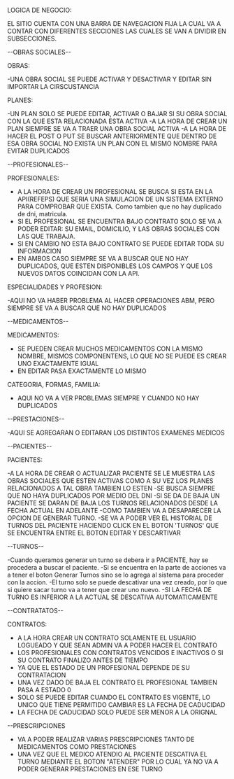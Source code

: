 LOGICA DE NEGOCIO:

EL SITIO CUENTA CON UNA BARRA DE NAVEGACION FIJA LA CUAL VA A CONTAR CON DIFERENTES SECCIONES LAS CUALES
SE VAN A DIVIDIR EN SUBSECCIONES.

--OBRAS SOCIALES-- 

OBRAS:

-UNA OBRA SOCIAL SE PUEDE ACTIVAR Y DESACTIVAR Y EDITAR SIN IMPORTAR LA CIRSCUSTANCIA 

PLANES:

-UN PLAN SOLO SE PUEDE EDITAR, ACTIVAR O BAJAR SI SU OBRA SOCIAL CON LA QUE ESTA RELACIONADA ESTA ACTIVA
-A LA HORA DE CREAR UN PLAN SIEMPRE SE VA A TRAER UNA OBRA SOCIAL ACTIVA 
-A LA HORA DE HACER EL POST O PUT SE BUSCAR ANTERIORMENTE QUE DENTRO DE ESA OBRA SOCIAL NO EXISTA UN PLAN CON EL MISMO NOMBRE PARA EVITAR DUPLICADOS



--PROFESIONALES--


PROFESIONALES:

- A LA HORA DE CREAR UN PROFESIONAL SE BUSCA SI ESTA EN LA API(REFEPS) QUE SERIA UNA SIMULACION DE UN SISTEMA EXTERNO
  PARA COMPROBAR QUE EXISTA. Como tambien que no hay duplicado de dni, matricula.
- SI EL PROFESIONAL SE ENCUENTRA BAJO CONTRATO SOLO SE VA A PODER EDITAR: SU EMAIL, DOMICILIO, Y LAS OBRAS SOCIALES CON LAS QUE TRABAJA.
- SI EN CAMBIO NO ESTA BAJO CONTRATO SE PUEDE EDITAR TODA SU INFORMACION
- EN AMBOS CASO SIEMPRE SE VA A BUSCAR QUE NO HAY DUPLICADOS, QUE ESTEN DISPONIBLES LOS CAMPOS Y QUE LOS NUEVOS DATOS COINCIDAN CON LA API.

ESPECIALIDADES Y PROFESION:

-AQUI NO VA HABER PROBLEMA AL HACER OPERACIONES ABM, PERO SIEMPRE SE VA A BUSCAR QUE NO HAY DUPLICADOS

--MEDICAMENTOS--

MEDICAMENTOS:

- SE PUEDEN CREAR MUCHOS MEDICAMENTOS CON LA MISMO NOMBRE, MISMOS COMPONENTENS, LO QUE NO SE PUEDE ES CREAR UNO EXACTAMENTE IGUAL
- EN EDITAR PASA EXACTAMENTE LO MISMO

CATEGORIA, FORMAS, FAMILIA:
- AQUI NO VA A VER PROBLEMAS SIEMPRE Y CUANDO NO HAY DUPLICADOS



--PRESTACIONES--

-AQUI SE AGREGARAN O EDITARAN LOS DISTINTOS EXAMENES MEDICOS



--PACIENTES--

PACIENTES:

-A LA HORA DE CREAR O ACTUALIZAR PACIENTE SE LE MUESTRA LAS OBRAS SOCIALES QUE ESTEN ACTIVAS COMO A SU VEZ LOS PLANES RELACIONADOS A TAL OBRA TAMBIEN LO ESTEN
-SE BUSCA SIEMPRE QUE NO HAYA DUPLICADOS POR MEDIO DEL DNI
-SI SE DA DE BAJA UN PACIENTE SE DARAN DE BAJA LOS TURNOS RELACIONADOS DESDE LA FECHA ACTUAL EN ADELANTE
-COMO TAMBIEN VA A DESAPARECER LA OPCION DE GENERAR TURNO.
-SE VA A PODER VER EL HISTORIAL DE TURNOS DEL PACIENTE HACIENDO CLICK EN EL BOTON 'TURNOS' QUE SE ENCUENTRA ENTRE EL BOTON EDITAR Y DESCARTIVAR


--TURNOS--

-Cuando queramos generar un turno se debera ir a PACIENTE, hay se procedera a buscar el paciente.
-Si se encuentra en la parte de acciones va a tener el boton Generar Turnos sino se lo agrega al sistema para proceder con la accion.
-El turno solo se puede descativar una vez creado, por lo que si quiere sacar turno va a tener que crear uno nuevo.
-SI LA FECHA DE TURNO ES INFERIOR A LA ACTUAL SE DESCATIVA AUTOMATICAMENTE


--CONTRATATOS--

CONTRATOS:

- A LA HORA CREAR UN CONTRATO SOLAMENTE EL USUARIO LOGUEADO Y QUE SEAN ADMIN VA A PODER HACER EL CONTRATO
- LOS PROFESIONALES CON CONTRATOS VENCIDOS E INACTIVOS O SI SU CONTRATO FINALIZO ANTES DE TIEMPO
- YA QUE EL ESTADO DE UN PROFESIONAL DEPENDE DE SU CONTRATACION
- UNA VEZ DADO DE BAJA EL CONTRATO EL PROFESIONAL TAMBIEN PASA A ESTADO 0
- SOLO SE PUEDE EDITAR CUANDO EL CONTRATO ES VIGENTE, LO UNICO QUE TIENE PERMITIDO CAMBIAR ES LA FECHA DE CADUCIDAD
- LA FECHA DE CADUCIDAD SOLO PUEDE SER MENOR A LA ORIGNAL

--PRESCRIPCIONES

- VA A PODER REALIZAR VARIAS PRESCRIPCIONES TANTO DE MEDICAMENTOS COMO PRESTACIONES 
- UNA VEZ QUE EL MEDICO ATENDIO AL PACIENTE DESCATIVA EL TURNO MEDIANTE EL BOTON "ATENDER" POR LO CUAL YA NO VA A PODER GENERAR
  PRESTACIONES EN ESE TURNO